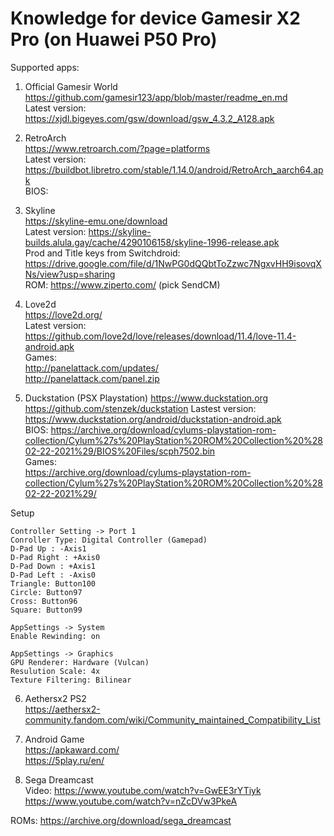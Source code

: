 # Knowledge for device Gamesir X2 Pro (on Huawei P50 Pro)

Supported apps:  
1. Official Gamesir World   
https://github.com/gamesir123/app/blob/master/readme_en.md   
Latest version: https://xjdl.bigeyes.com/gsw/download/gsw_4.3.2_A128.apk   

2. RetroArch  
https://www.retroarch.com/?page=platforms   
Latest version: https://buildbot.libretro.com/stable/1.14.0/android/RetroArch_aarch64.apk   
BIOS: 

3. Skyline  
https://skyline-emu.one/download   
Latest version: https://skyline-builds.alula.gay/cache/4290106158/skyline-1996-release.apk  
Prod and Title keys from Switchdroid: https://drive.google.com/file/d/1NwPG0dQQbtToZzwc7NgxvHH9isovqXNs/view?usp=sharing  
ROM: https://www.ziperto.com/ (pick SendCM)  

4. Love2d  
https://love2d.org/   
Latest version: https://github.com/love2d/love/releases/download/11.4/love-11.4-android.apk   
Games:  
http://panelattack.com/updates/   
http://panelattack.com/panel.zip   

5. Duckstation (PSX Playstation)
https://www.duckstation.org
https://github.com/stenzek/duckstation
Lastest version: https://www.duckstation.org/android/duckstation-android.apk  
BIOS: 
https://archive.org/download/cylums-playstation-rom-collection/Cylum%27s%20PlayStation%20ROM%20Collection%20%2802-22-2021%29/BIOS%20Files/scph7502.bin  
Games:  
https://archive.org/download/cylums-playstation-rom-collection/Cylum%27s%20PlayStation%20ROM%20Collection%20%2802-22-2021%29/  

Setup   
```
Controller Setting -> Port 1
Conroller Type: Digital Controller (Gamepad)
D-Pad Up : -Axis1
D-Pad Right : +Axis0
D-Pad Down : +Axis1
D-Pad Left : -Axis0
Triangle: Button100
Circle: Button97
Cross: Button96
Square: Button99

AppSettings -> System
Enable Rewinding: on

AppSettings -> Graphics
GPU Renderer: Hardware (Vulcan)
Resulution Scale: 4x
Texture Filtering: Bilinear
```

6. Aethersx2 PS2  
https://aethersx2-community.fandom.com/wiki/Community_maintained_Compatibility_List

7. Android Game  
https://apkaward.com/  
https://5play.ru/en/  

8. Sega Dreamcast  
Video: 
https://www.youtube.com/watch?v=GwEE3rYTiyk  
https://www.youtube.com/watch?v=nZcDVw3PkeA

ROMs: https://archive.org/download/sega_dreamcast  
